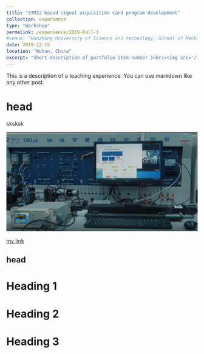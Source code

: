 ```yaml
---
title: "STM32 based signal acquisition card program development"
collection: experience
type: "Workshop"
permalink: /experience/2019-Fall-1
#venue: "Huazhong University of Science and technology, School of Mechanical Science & Engineering"
date: 2019-12-15
location: "Wuhan, China"
excerpt: "Short description of portfolio item number 1<br/><img src='/images/DRE01.jpg'>"
---
```


This is a description of a teaching experience. You can use markdown like any other post.

# head

sksksk

![markdown picture](/images/DRE01.jpg)

[my link](/_pages/cv.md)

## head

Heading 1
======


Heading 2
======

Heading 3
======
